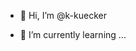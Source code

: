- 👋 Hi, I’m @k-kuecker

- 🌱 I’m currently learning ...



<!---
k-kuecker/k-kuecker is a ✨ special ✨ repository because its `README.md` (this file) appears on your GitHub profile.
You can click the Preview link to take a look at your changes.
--->
